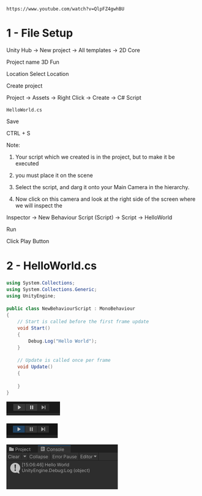 ```
https://www.youtube.com/watch?v=QlpFZ4gwhBU
```

# 1 - File Setup

Unity Hub -> New project -> All templates -> 2D Core 

Project name
3D Fun

Location
Select Location

Create project


Project -> Assets -> Right Click -> Create -> C# Script

`HelloWorld.cs`


Save 

CTRL + S


Note:
1) Your script which we created is in the project, but to make it be executed 

2) you must place it on the scene

3) Select the script, and darg it onto your Main Camera in the hierarchy.


4) Now click on this camera and look at the right side of the screen where we will inspect the 

Inspector -> New Behaviour Script (Script) -> Script -> HelloWorld



Run

Click Play Button

# 2 - HelloWorld.cs

```csharp
using System.Collections;
using System.Collections.Generic;
using UnityEngine;

public class NewBehaviourScript : MonoBehaviour
{
    // Start is called before the first frame update
    void Start()
    {
        Debug.Log("Hello World");
    }

    // Update is called once per frame
    void Update()
    {
        
    }
}
```

![Image](3.PNG)

![Image](4.PNG)

![Image](5.PNG)